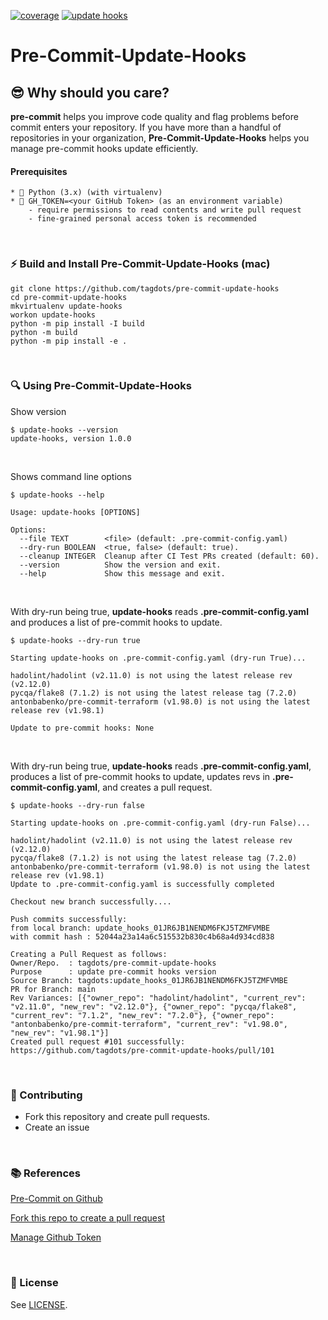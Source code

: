 [![coverage](https://github.com/tagdots-dev/public201/actions/workflows/cron-coverage.yaml/badge.svg)](https://github.com/tagdots-dev/public201/actions/workflows/cron-coverage.yaml) [![update hooks](https://github.com/tagdots-dev/public201/actions/workflows/cron-update-hooks.yaml/badge.svg)](https://github.com/tagdots-dev/public201/actions/workflows/cron-update-hooks.yaml)

# Pre-Commit-Update-Hooks

## 😎 Why should you care?
**pre-commit** helps you improve code quality and flag problems before commit enters your repository.  If you have more than a handful of repositories in your organization, **Pre-Commit-Update-Hooks** helps you manage pre-commit hooks update efficiently.


#### Prerequisites
```
* 🐍 Python (3.x) (with virtualenv)
* 🧰 GH_TOKEN=<your GitHub Token> (as an environment variable)
    - require permissions to read contents and write pull request
    - fine-grained personal access token is recommended
```

<br>

### ⚡️ Build and Install Pre-Commit-Update-Hooks (mac)

```
git clone https://github.com/tagdots/pre-commit-update-hooks
cd pre-commit-update-hooks
mkvirtualenv update-hooks
workon update-hooks
python -m pip install -I build
python -m build
python -m pip install -e .
```

<br>

### 🔍 Using Pre-Commit-Update-Hooks
Show version
```
$ update-hooks --version
update-hooks, version 1.0.0
```

<br>

Shows command line options
```
$ update-hooks --help

Usage: update-hooks [OPTIONS]

Options:
  --file TEXT        <file> (default: .pre-commit-config.yaml)
  --dry-run BOOLEAN  <true, false> (default: true).
  --cleanup INTEGER  Cleanup after CI Test PRs created (default: 60).
  --version          Show the version and exit.
  --help             Show this message and exit.
```

<br>

With dry-run being true, **update-hooks** reads **.pre-commit-config.yaml** and produces a list of pre-commit hooks to update.
```
$ update-hooks --dry-run true

Starting update-hooks on .pre-commit-config.yaml (dry-run True)...

hadolint/hadolint (v2.11.0) is not using the latest release rev (v2.12.0)
pycqa/flake8 (7.1.2) is not using the latest release tag (7.2.0)
antonbabenko/pre-commit-terraform (v1.98.0) is not using the latest release rev (v1.98.1)

Update to pre-commit hooks: None
```

<br>

With dry-run being true, **update-hooks** reads **.pre-commit-config.yaml**, produces a list of pre-commit hooks to update, updates revs in **.pre-commit-config.yaml**, and creates a pull request.
```
$ update-hooks --dry-run false

Starting update-hooks on .pre-commit-config.yaml (dry-run False)...

hadolint/hadolint (v2.11.0) is not using the latest release rev (v2.12.0)
pycqa/flake8 (7.1.2) is not using the latest release tag (7.2.0)
antonbabenko/pre-commit-terraform (v1.98.0) is not using the latest release rev (v1.98.1)
Update to .pre-commit-config.yaml is successfully completed

Checkout new branch successfully....

Push commits successfully:
from local branch: update_hooks_01JR6JB1NENDM6FKJ5TZMFVMBE
with commit hash : 52044a23a14a6c515532b830c4b68a4d934cd838

Creating a Pull Request as follows:
Owner/Repo.  : tagdots/pre-commit-update-hooks
Purpose      : update pre-commit hooks version
Source Branch: tagdots:update_hooks_01JR6JB1NENDM6FKJ5TZMFVMBE
PR for Branch: main
Rev Variances: [{"owner_repo": "hadolint/hadolint", "current_rev": "v2.11.0", "new_rev": "v2.12.0"}, {"owner_repo": "pycqa/flake8", "current_rev": "7.1.2", "new_rev": "7.2.0"}, {"owner_repo": "antonbabenko/pre-commit-terraform", "current_rev": "v1.98.0", "new_rev": "v1.98.1"}]
Created pull request #101 successfully:  https://github.com/tagdots/pre-commit-update-hooks/pull/101
```

<br>

### 🙏  Contributing

- Fork this repository and create pull requests.
- Create an issue

<br>

### 📚 References

[Pre-Commit on Github](https://github.com/pre-commit/pre-commit-hooks)

[Fork this repo to create a pull request](https://docs.github.com/en/pull-requests/collaborating-with-pull-requests/working-with-forks/fork-a-repo)

[Manage Github Token](https://docs.github.com/en/authentication/keeping-your-account-and-data-secure/managing-your-personal-access-tokens)

<br>

### 📖 License

See [LICENSE](LICENSE).
